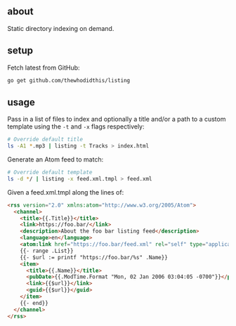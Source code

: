 ## about

Static directory indexing on demand.

## setup

Fetch latest from GitHub:

```sh
go get github.com/thewhodidthis/listing
```

## usage

Pass in a list of files to index and optionally a title and/or a path to a custom template using the `-t` and `-x` flags respectively:

```sh
# Override default title
ls -A1 *.mp3 | listing -t Tracks > index.html
```

Generate an Atom feed to match:

```sh
# Override default template
ls -d */ | listing -x feed.xml.tmpl > feed.xml
```

Given a feed.xml.tmpl along the lines of:

```html
<rss version="2.0" xmlns:atom="http://www.w3.org/2005/Atom">
  <channel>
    <title>{{.Title}}</title>
    <link>https://foo.bar/</link>
    <description>About the foo bar listing feed</description>
    <language>en</language>
    <atom:link href="https://foo.bar/feed.xml" rel="self" type="application/rss+xml"/>
    {{- range .List}}
    {{- $url := printf "https://foo.bar/%s" .Name}}
    <item>
      <title>{{.Name}}</title>
      <pubDate>{{.ModTime.Format "Mon, 02 Jan 2006 03:04:05 -0700"}}</pubDate>
      <link>{{$url}}</link>
      <guid>{{$url}}</guid>
    </item>
    {{- end}}
  </channel>
</rss>
```
